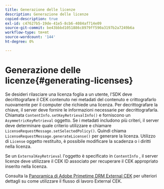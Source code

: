 ```yaml
---
title: Generazione delle licenze
description: Generazione delle licenze
copied-description: true
exl-id: c47627b5-19de-41e5-8cb6-4084af714e09
source-git-commit: be43bbbd1051886c8979ff590a3197b2a7249b6a
workflow-type: tm+mt
source-wordcount: '144'
ht-degree: 0%

---
```


# Generazione delle licenze{#generating-licenses}

Se desideri rilasciare una licenza foglia a un utente, l’SDK deve decrittografare il CEK contenuto nei metadati del contenuto e crittografarlo nuovamente per il computer che richiede una licenza. Per decrittografare la chiave, il server deve fornire le informazioni necessarie per decrittografarla. Chiamata `ContentInfo.setKeyRetrievalInfo()` e forniscono un `AsymmetricKeyRetrieval` oggetto. Se i metadati includono più criteri, il server deve determinare quale criterio utilizzare e chiamare `LicenseRequestMessage.setSelectedPolicy()`. Quindi chiama `LicenseRequestMessage.generateLicense()` per generare la licenza. Utilizzo di `License` oggetto restituito, è possibile modificare la scadenza o i diritti nella licenza.

Se un `ExternalKeyRetrieval` l&#39;oggetto è specificato in `ContentInfo` , il server licenze deve utilizzare il CEK ID associato per recuperare il CEK appropriato inserito nella licenza.

Consulta la [Panoramica di Adobe Primetime DRM External CEK](../../../aaxs-drm-xkey-mgmt/aaxs-drm-using-external-cek-overview.md) per ulteriori dettagli su come utilizzare il flusso di lavoro External CEK.
